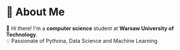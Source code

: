 # 🔁 About Me

👋 Hi there! I'm a **computer science** student at **Warsaw University of Technology**.  
💡 Passionate of Pythona, Data Science and Machine Learning


